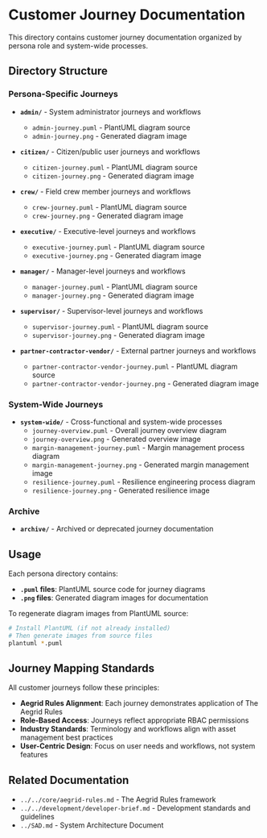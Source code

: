# Customer Journey Documentation

This directory contains customer journey documentation organized by persona role and system-wide processes.

## Directory Structure

### Persona-Specific Journeys

- **`admin/`** - System administrator journeys and workflows
  - `admin-journey.puml` - PlantUML diagram source
  - `admin-journey.png` - Generated diagram image

- **`citizen/`** - Citizen/public user journeys and workflows
  - `citizen-journey.puml` - PlantUML diagram source
  - `citizen-journey.png` - Generated diagram image

- **`crew/`** - Field crew member journeys and workflows
  - `crew-journey.puml` - PlantUML diagram source
  - `crew-journey.png` - Generated diagram image

- **`executive/`** - Executive-level journeys and workflows
  - `executive-journey.puml` - PlantUML diagram source
  - `executive-journey.png` - Generated diagram image

- **`manager/`** - Manager-level journeys and workflows
  - `manager-journey.puml` - PlantUML diagram source
  - `manager-journey.png` - Generated diagram image

- **`supervisor/`** - Supervisor-level journeys and workflows
  - `supervisor-journey.puml` - PlantUML diagram source
  - `supervisor-journey.png` - Generated diagram image

- **`partner-contractor-vendor/`** - External partner journeys and workflows
  - `partner-contractor-vendor-journey.puml` - PlantUML diagram source
  - `partner-contractor-vendor-journey.png` - Generated diagram image

### System-Wide Journeys

- **`system-wide/`** - Cross-functional and system-wide processes
  - `journey-overview.puml` - Overall journey overview diagram
  - `journey-overview.png` - Generated overview image
  - `margin-management-journey.puml` - Margin management process diagram
  - `margin-management-journey.png` - Generated margin management image
  - `resilience-journey.puml` - Resilience engineering process diagram
  - `resilience-journey.png` - Generated resilience image

### Archive

- **`archive/`** - Archived or deprecated journey documentation

## Usage

Each persona directory contains:

- **`.puml` files**: PlantUML source code for journey diagrams
- **`.png` files**: Generated diagram images for documentation

To regenerate diagram images from PlantUML source:

```bash
# Install PlantUML (if not already installed)
# Then generate images from source files
plantuml *.puml
```

## Journey Mapping Standards

All customer journeys follow these principles:

- **Aegrid Rules Alignment**: Each journey demonstrates application of The Aegrid Rules
- **Role-Based Access**: Journeys reflect appropriate RBAC permissions
- **Industry Standards**: Terminology and workflows align with asset management best practices
- **User-Centric Design**: Focus on user needs and workflows, not system features

## Related Documentation

- `../../core/aegrid-rules.md` - The Aegrid Rules framework
- `../../development/developer-brief.md` - Development standards and guidelines
- `../SAD.md` - System Architecture Document

